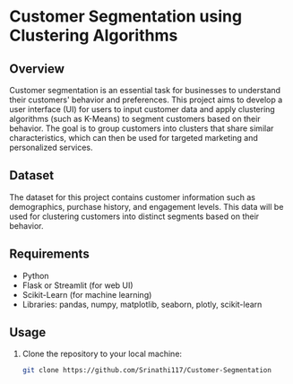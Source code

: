 # Customer Segmentation using Clustering Algorithms

## Overview

Customer segmentation is an essential task for businesses to understand their customers' behavior and preferences. This project aims to develop a user interface (UI) for users to input customer data and apply clustering algorithms (such as K-Means) to segment customers based on their behavior. The goal is to group customers into clusters that share similar characteristics, which can then be used for targeted marketing and personalized services.

## Dataset

The dataset for this project contains customer information such as demographics, purchase history, and engagement levels. This data will be used for clustering customers into distinct segments based on their behavior.

## Requirements

- Python
- Flask or Streamlit (for web UI)
- Scikit-Learn (for machine learning)
- Libraries: pandas, numpy, matplotlib, seaborn, plotly, scikit-learn

## Usage

1. Clone the repository to your local machine:

   ```bash
   git clone https://github.com/Srinathi117/Customer-Segmentation
